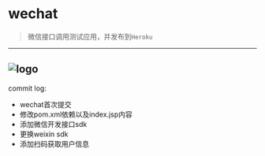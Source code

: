# wechat
>微信接口调用测试应用，并发布到`Heroku`

-------
![logo](http://strongimg.qiniudn.com/logo_合体logo_weixinhoutaism.png)
-------

commit log:
* wechat首次提交
* 修改pom.xml依赖以及index.jsp内容
* 添加微信开发接口sdk
* 更换weixin sdk
* 添加扫码获取用户信息
